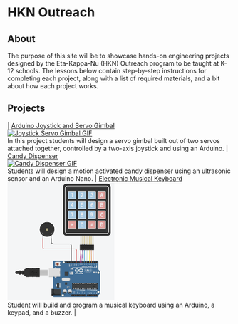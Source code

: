 # HKN Outreach

## About

The purpose of this site will be to showcase hands-on engineering projects designed by the Eta-Kappa-Nu (HKN) Outreach program to be taught at K-12 schools. The lessons below contain step-by-step instructions for completing each project, along with a list of required materials, and a bit about how each project works.

## Projects

| [Arduino Joystick and Servo Gimbal](https://ucsd-hkn-outreach.github.io/Website/projects/joystick-servo-gimbal) <br> <a href="https://ucsd-hkn-outreach.github.io/Website/projects/joystick-servo-gimbal"> <img src="./media/joystick-servo-gimbal.gif" alt="Joystick Servo Gimbal GIF" width="240" height="426"> </a> <br> In this project students will design a servo gimbal built out of two servos attached together, controlled by a two-axis joystick and using an Arduino. | [Candy Dispenser](https://ucsd-hkn-outreach.github.io/Website/projects/candy-dispenser) <br> <a href="https://ucsd-hkn-outreach.github.io/Website/projects/candy-dispenser"> <img src="./media/candy-dispenser.gif" alt="Candy Dispenser GIF" width="240" height="426"> </a> <br> Students will design a motion activated candy dispenser using an ultrasonic sensor and an Arduino Nano. | [Electronic Musical Keyboard](https://ucsd-hkn-outreach.github.io/Website/projects/musical-keyboard) <br> <a href="https://ucsd-hkn-outreach.github.io/Website/projects/musical-keyboard"> <img src="./media/musical-keyboard.png" alt="Musical Keyboard Diagram" width="240" height="264"> </a> <br> Student will build and program a musical keyboard using an Arduino, a keypad, and a buzzer. |

